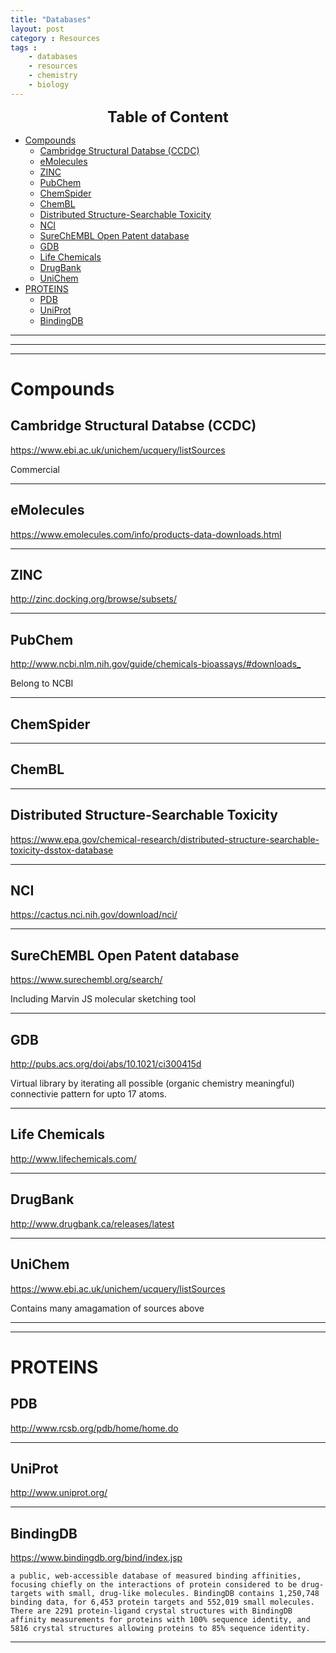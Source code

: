 ```yaml
---
title: "Databases"
layout: post
category : Resources
tags :
    - databases
    - resources
    - chemistry
    - biology
---
```


<center>
 <b> <font size="5">Table of Content </font> </b>
</center>
<!-- TOC depthFrom:1 depthTo:6 withLinks:1 updateOnSave:1 orderedList:0 -->

- [Compounds](#compounds)
	- [Cambridge Structural Databse (CCDC)](#cambridge-structural-databse-ccdc)
	- [eMolecules](#emolecules)
	- [ZINC](#zinc)
	- [PubChem](#pubchem)
	- [ChemSpider](#chemspider)
	- [ChemBL](#chembl)
	- [Distributed Structure-Searchable Toxicity](#distributed-structure-searchable-toxicity)
	- [NCI](#nci)
	- [SureChEMBL Open Patent database](#surechembl-open-patent-database)
	- [GDB](#gdb)
	- [Life Chemicals](#life-chemicals)
	- [DrugBank](#drugbank)
	- [UniChem](#unichem)
- [PROTEINS](#proteins)
	- [PDB](#pdb)
	- [UniProt](#uniprot)
	- [BindingDB](#bindingdb)

<!-- /TOC -->
---
---
---

# Compounds

## Cambridge Structural Databse (CCDC)
<https://www.ebi.ac.uk/unichem/ucquery/listSources>

Commercial

---

## eMolecules
<https://www.emolecules.com/info/products-data-downloads.html>


---

## ZINC
<http://zinc.docking.org/browse/subsets/>


---

## PubChem
<http://www.ncbi.nlm.nih.gov/guide/chemicals-bioassays/#downloads_>

Belong to NCBI


---

## ChemSpider


---

## ChemBL


---

## Distributed Structure-Searchable Toxicity
<https://www.epa.gov/chemical-research/distributed-structure-searchable-toxicity-dsstox-database>



---

## NCI
<https://cactus.nci.nih.gov/download/nci/>


---

## SureChEMBL Open Patent database
<https://www.surechembl.org/search/>

Including Marvin JS molecular sketching tool


---

## GDB
<http://pubs.acs.org/doi/abs/10.1021/ci300415d>

Virtual library by iterating all possible (organic chemistry meaningful) connectivie pattern for upto 17 atoms.

---

## Life Chemicals
<http://www.lifechemicals.com/>


---

## DrugBank
<http://www.drugbank.ca/releases/latest>


---

## UniChem
<https://www.ebi.ac.uk/unichem/ucquery/listSources>

Contains many amagamation of sources above


---

---

# PROTEINS

## PDB
<http://www.rcsb.org/pdb/home/home.do>


---

## UniProt
<http://www.uniprot.org/>


---

## BindingDB
<https://www.bindingdb.org/bind/index.jsp>

    a public, web-accessible database of measured binding affinities, focusing chiefly on the interactions of protein considered to be drug-targets with small, drug-like molecules. BindingDB contains 1,250,748 binding data, for 6,453 protein targets and 552,019 small molecules.
    There are 2291 protein-ligand crystal structures with BindingDB affinity measurements for proteins with 100% sequence identity, and 5816 crystal structures allowing proteins to 85% sequence identity.



---
